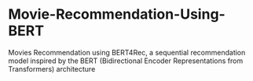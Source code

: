 # Movie-Recommendation-Using-BERT
Movies Recommendation using BERT4Rec, a sequential recommendation model inspired by the BERT (Bidirectional Encoder Representations from Transformers) architecture
